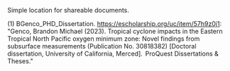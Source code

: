 Simple location for shareable documents.

(1) BGenco_PHD_Dissertation. https://escholarship.org/uc/item/57h9z0j1: "Genco, Brandon Michael (2023). Tropical cyclone impacts in the Eastern Tropical North Pacific oxygen minimum zone: Novel findings from subsurface measurements (Publication No. 30818382) [Doctoral dissertation, University of California, Merced].  ProQuest Dissertations & Theses." 
